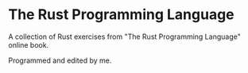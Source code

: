# The Rust Programming Language

A collection of Rust exercises from "The Rust Programming Language" online book.

Programmed and edited by me.